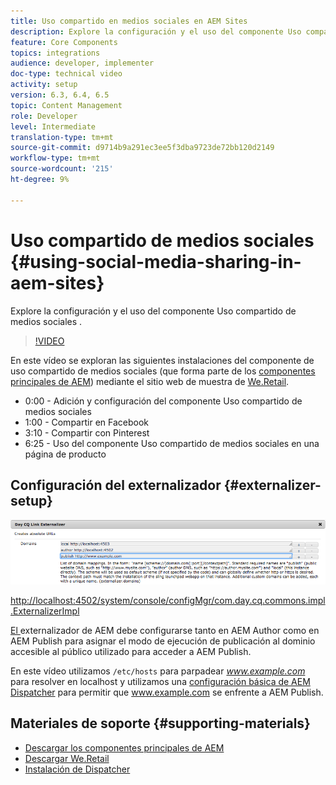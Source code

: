 ```yaml
---
title: Uso compartido en medios sociales en AEM Sites
description: Explore la configuración y el uso del componente Uso compartido de medios sociales .
feature: Core Components
topics: integrations
audience: developer, implementer
doc-type: technical video
activity: setup
version: 6.3, 6.4, 6.5
topic: Content Management
role: Developer
level: Intermediate
translation-type: tm+mt
source-git-commit: d9714b9a291ec3ee5f3dba9723de72bb120d2149
workflow-type: tm+mt
source-wordcount: '215'
ht-degree: 9%

---
```



# Uso compartido de medios sociales {#using-social-media-sharing-in-aem-sites}

Explore la configuración y el uso del componente Uso compartido de medios sociales .

>[!VIDEO](https://video.tv.adobe.com/v/18897/?quality=9&learn=on)

En este vídeo se exploran las siguientes instalaciones del componente de uso compartido de medios sociales (que forma parte de los [componentes principales de AEM](https://docs.adobe.com/content/help/es-ES/experience-manager-core-components/using/introduction.html)) mediante el sitio web de muestra de [We.Retail](https://github.com/Adobe-Marketing-Cloud/aem-sample-we-retail#weretail).

* 0:00 - Adición y configuración del componente Uso compartido de medios sociales
* 1:00 - Compartir en Facebook
* 3:10 - Compartir con Pinterest
* 6:25 - Uso del componente Uso compartido de medios sociales en una página de producto

## Configuración del externalizador {#externalizer-setup}

![Externalizador de vínculos de CQ de día](assets/externalizer.png)

[http://localhost:4502/system/console/configMgr/com.day.cq.commons.impl.ExternalizerImpl](http://localhost:4502/system/console/configMgr/com.day.cq.commons.impl.ExternalizerImpl)

[El ](https://helpx.adobe.com/experience-manager/6-5/sites/developing/using/externalizer.html) externalizador de AEM debe configurarse tanto en AEM Author como en AEM Publish para asignar el modo de ejecución de publicación al dominio accesible al público utilizado para acceder a AEM Publish.

En este vídeo utilizamos `/etc/hosts` para parpadear *www.example.com* para resolver en localhost y utilizamos una [configuración básica de AEM Dispatcher](https://docs.adobe.com/content/help/en/experience-manager-dispatcher/using/getting-started/dispatcher-install.html) para permitir que www.example.com se enfrente a AEM Publish.

## Materiales de soporte {#supporting-materials}

* [Descargar los componentes principales de AEM](https://github.com/adobe/aem-core-wcm-components/releases)
* [Descargar We.Retail](https://github.com/Adobe-Marketing-Cloud/aem-sample-we-retail/releases)
* [Instalación de Dispatcher](https://docs.adobe.com/content/help/en/experience-manager-dispatcher/using/getting-started/dispatcher-install.html)
